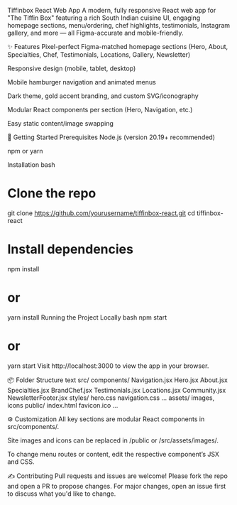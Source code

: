 Tiffinbox React Web App
A modern, fully responsive React web app for "The Tiffin Box" featuring a rich South Indian cuisine UI, engaging homepage sections, menu/ordering, chef highlights, testimonials, Instagram gallery, and more — all Figma-accurate and mobile-friendly.

✨ Features
Pixel-perfect Figma-matched homepage sections (Hero, About, Specialties, Chef, Testimonials, Locations, Gallery, Newsletter)

Responsive design (mobile, tablet, desktop)

Mobile hamburger navigation and animated menus

Dark theme, gold accent branding, and custom SVG/iconography

Modular React components per section (Hero, Navigation, etc.)

Easy static content/image swapping

🚀 Getting Started
Prerequisites
Node.js (version 20.19+ recommended)

npm or yarn

Installation
bash
# Clone the repo
git clone https://github.com/yourusername/tiffinbox-react.git
cd tiffinbox-react

# Install dependencies
npm install
# or
yarn install
Running the Project Locally
bash
npm start
# or
yarn start
Visit http://localhost:3000 to view the app in your browser.

📦 Folder Structure
text
src/
  components/
    Navigation.jsx
    Hero.jsx
    About.jsx
    Specialties.jsx
    BrandChef.jsx
    Testimonials.jsx
    Locations.jsx
    Community.jsx
    NewsletterFooter.jsx
  styles/
    hero.css
    navigation.css
    ...
  assets/
    images, icons
public/
  index.html
  favicon.ico
  ...

⚙️ Customization
All key sections are modular React components in src/components/.

Site images and icons can be replaced in /public or /src/assets/images/.

To change menu routes or content, edit the respective component’s JSX and CSS.

✍️ Contributing
Pull requests and issues are welcome!
Please fork the repo and open a PR to propose changes. For major changes, open an issue first to discuss what you'd like to change.

